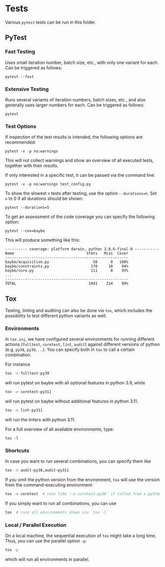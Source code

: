 # Tests
Various `pytest` tests can be run in this folder.

## PyTest
### Fast Testing
Uses small iteration number, batch size, etc., with only one variant for each.
Can be triggered as follows: 
```
pytest --fast
```

### Extensive Testing
Runs several variants of iteration numbers, batch sizes, etc., and also generally 
uses larger numbers for each. Can be triggered as follows:
```
pytest
```

### Test Options
If inspection of the test results is intended, the following options are recommended:
```
pytest -v -p no:warnings
```
This will not collect warnings and show an overview of all executed tests, together 
with their results.

If only interested in a specific test, it can be passed via the command line:
```
pytest -v -p no:warnings test_config.py
```

To show the slowest `n` tests after testing, use the option `--durations=n`. Set 
`n` to 0 if all durations should be shown:
```
pytest --durations=5
```

To get an assessment of the code coverage you can specify the following option:
```
pytest --cov=baybe
```

This will produce something like this:
```
---------- coverage: platform darwin, python 3.8.6-final-0 -----------
Name                                 Stmts   Miss  Cover
--------------------------------------------------------
baybe/acquisition.py                    58      0   100%
baybe/constraints.py                   170     10    94%
baybe/core.py                          111      8    93%
...
--------------------------------------------------------
TOTAL                                 1941    214    89%
```

## Tox
Testing, linting and auditing can also be done via `tox`, which includes the 
possibility to test different python variants as well. 

### Environments
In `tox.ini`, we have configured several environments for running different actions 
(`fulltest`, `coretest`, `lint`, `audit`) against different versions of python (e.g. `py38`, `py39`, .
..). 
You can specify both in `tox` to call a certain combination. 

For instance 
```bash
tox -e fulltest-py39
``` 
will run pytest on baybe with all optional features in python 3.9, while 
```bash
tox -e coretest-py311
```
will run pytest on baybe without additional features in python 3.11.
```bash
tox -e lint-py311
```
will run the linters with python 3.11.

For a full overview of all available environments, type:
```
tox -l
```

### Shortcuts
In case you want to run several combinations, you can specify them like
```bash
tox -e audit-py38,audit-py311
```

If you omit the python version from the environment, `tox` will use the version 
from the command-executing environment:
```bash
tox -e coretest  # runs like '-e coretest-py38' if called from a python 3.8 environment
```

If you simply want to run all combinations, you can use
```bash
tox  # runs all environments shown via `tox -l`
```

### Local / Parallel Execution
On a local machine, the sequential execution of `tox` might take a long time. 
Thus, you can use the parallel option `-p`:
```bash
tox -p
```
which will run all environments in parallel.